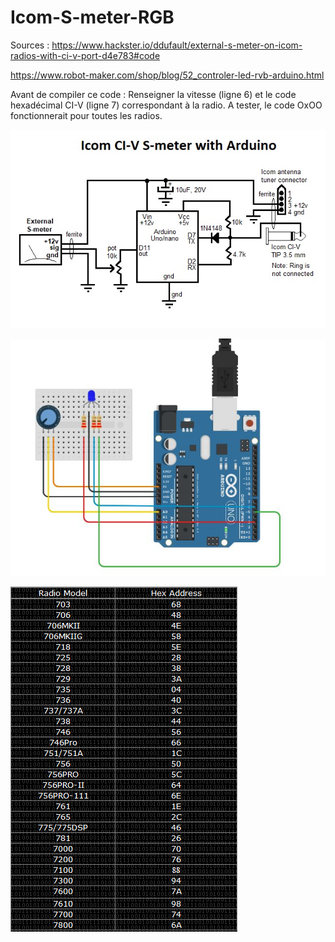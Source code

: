 # Icom-S-meter-RGB

Sources :
https://www.hackster.io/ddufault/external-s-meter-on-icom-radios-with-ci-v-port-d4e783#code

https://www.robot-maker.com/shop/blog/52_controler-led-rvb-arduino.html

Avant de compiler ce code : Renseigner la vitesse (ligne 6) et le code hexadécimal CI-V (ligne 7) correspondant à la radio.
A tester, le code OxOO fonctionnerait pour toutes les radios.

![Alt text](https://github.com/djecom1/Icom-S-meter-RGB/blob/main/Icom_CI-V_S-meter.jpg "Icom_CI-V_S-meter")

![Alt text](https://github.com/djecom1/Icom-S-meter-RGB/blob/main/RGB.jpg "RGB")

![Alt text](https://github.com/djecom1/Icom-S-meter-RGB/blob/main/CI-V_HEX.PNG "CI-V")
